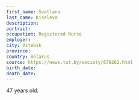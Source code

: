 ```yaml
---
first_name: Svetlana
last_name: Kiseleva
description: 
portrait: 
occupation: Registered Nurse
employer: 
city: Vitebsk
province: 
country: Belarus
source: https://news.tut.by/society/679262.html
birth_date: 
death_date: 
---
```


47 years old.
